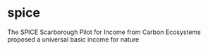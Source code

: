 # spice
The SPICE Scarborough Pilot for Income from Carbon Ecosystems proposed a universal basic income for nature
